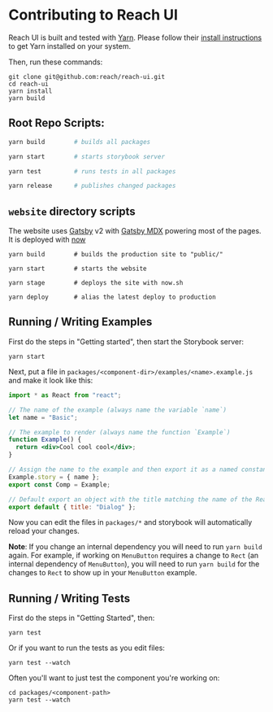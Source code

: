 # Contributing to Reach UI

Reach UI is built and tested with [Yarn](https://yarnpkg.com). Please follow their [install instructions](https://yarnpkg.com/docs/install) to get Yarn installed on your system.

Then, run these commands:

```
git clone git@github.com:reach/reach-ui.git
cd reach-ui
yarn install
yarn build
```

## Root Repo Scripts:

```sh
yarn build        # builds all packages

yarn start        # starts storybook server

yarn test         # runs tests in all packages

yarn release      # publishes changed packages
```

## `website` directory scripts

The website uses [Gatsby](https://gatsbyjs.org) v2 with [Gatsby MDX](https://github.com/ChristopherBiscardi/gatsby-mdx) powering most of the pages. It is deployed with [now](https://now.sh)

```
yarn build        # builds the production site to "public/"

yarn start        # starts the website

yarn stage        # deploys the site with now.sh

yarn deploy       # alias the latest deploy to production
```

## Running / Writing Examples

First do the steps in "Getting started", then start the Storybook server:

```
yarn start
```

Next, put a file in `packages/<component-dir>/examples/<name>.example.js` and make it look like this:

```jsx
import * as React from "react";

// The name of the example (always name the variable `name`)
let name = "Basic";

// The example to render (always name the function `Example`)
function Example() {
  return <div>Cool cool cool</div>;
}

// Assign the name to the example and then export it as a named constant
Example.story = { name };
export const Comp = Example;

// Default export an object with the title matching the name of the Reach package
export default { title: "Dialog" };
```

Now you can edit the files in `packages/*` and storybook will automatically reload your changes.

**Note**: If you change an internal dependency you will need to run `yarn build` again. For example, if working on `MenuButton` requires a change to `Rect` (an internal dependency of `MenuButton`), you will need to run `yarn build` for the changes to `Rect` to show up in your `MenuButton` example.

## Running / Writing Tests

First do the steps in "Getting Started", then:

```
yarn test
```

Or if you want to run the tests as you edit files:

```
yarn test --watch
```

Often you'll want to just test the component you're working on:

```
cd packages/<component-path>
yarn test --watch
```
